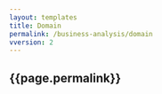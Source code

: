 ```yaml
---
layout: templates
title: Domain
permalink: /business-analysis/domain
vversion: 2
---
```



## {{page.permalink}} 